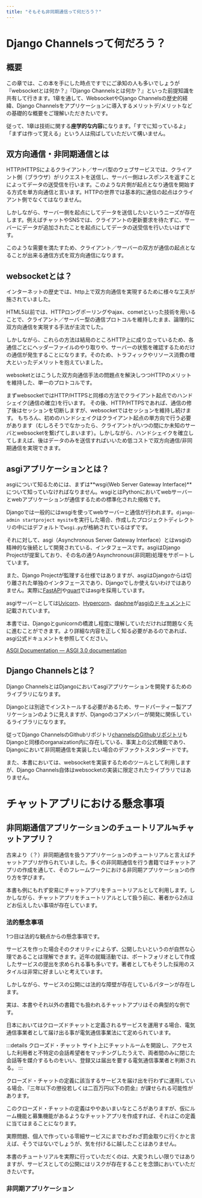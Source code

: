 ```yaml
---
title: "そもそも非同期通信って何だろう？"
---
```



# Django Channelsって何だろう？

## 概要

この章では、この本を手にした時点ですでにご承知の人も多いでしょうが『websocketとは何か？』『Django Channelsとは何か？』といった前提知識を共有して行きます。1章を通して、WebsocketやDjango Channelsの歴史的経緯、Django Channelsをアプリケーションに導入するメリットデ/メリットなどの基礎的な概要をご理解いただきたいです。

従って、1章は技術に関する**座学的な内容**になります。「すでに知っているよ」「まずは作って覚える」という人は飛ばしていただいて構いません。

## 双方向通信・非同期通信とは

HTTP/HTTPSによるクライアント／サーバ型のウェブサービスでは、クライアント側（ブラウザ）がリクエストを送信し、サーバー側はレスポンスを返すことによってデータの送受信を行います。このような片側が起点となり通信を開始する方式を単方向通信と言います。HTTPの世界では基本的に通信の起点はクライアント側でなくてはなりません。

しかしながら、サーバー側を起点にしてデータを送信したいというニーズが存在します。例えばチャットやSNSでは、クライアントの更新要求を待たずに、サーバーにデータが追加されたことを起点にしてデータの送受信を行いたいはずです。

このような需要を満たすため、クライアント／サーバーの双方が通信の起点となることが出来る通信方式を双方向通信になります。

## websocketとは？

インターネットの歴史では、http上で双方向通信を実現するために様々な工夫が施されていました。

HTML5以前では、HTTPロングポーリングやajax、cometといった技術を用いることで、クライアント／サーバー型の通信プロトコルを維持したまま、論理的に双方向通信を実現する手法が主流でした。

しかしながら、これらの方法は結局のところHTTP上に成り立っているため、各通信ごとにヘッダーファイルのやり取りや、サーバーの状態を確認するためだけの通信が発生することになります。そのため、トラフィックやリソース消費の増大といったデメリットを抱えていました。

websoketとはこうした双方向通信手法の問題点を解決しつつHTTPのメリットを維持した、単一のプロトコルです。

まずwebsocketではHTTP/HTTPSと同様の方法でクライアント起点でのハンドシェイク(通信の確立)を行います。
その後、HTTP/HTTPSであれば、通信の修了後はセッションを切断しますが、websocketではセッションを維持し続けます。
もちろん、初めのハンドシェイクはクライアント起点の単方向で行う必要があります（むしろそうでなかったら、クライアントがいつの間にか未知のサーバとwebsocketを繋げてしまいます）。しかしながら、ハンドシェイクを確立してしまえば、後はデータのみを送信すればいいため低コストで双方向通信/非同期通信を実現できます。

## asgiアプリケーションとは？

asgiについて知るためには、まずは**wsgi(Web Server Gateway Interface)**について知っていなければなりません。wsgiとはPythonにおいてwebサーバーとwebアプリケーションが通信するための標準化された規格です。

Djangoでは一般的にはwsgiを使ってwebサーバーと通信が行われます。`django-admin startproject mysite`を実行した場合、作成したプロジェクトディレクトリの中にはデフォルトで`wsgi.py`が格納されているはずです。

それに対して、asgi（Asynchronous Server Gateway Interface）とはwsgiの精神的な後続として開発されている、インタフェースです。asgiはDjango Projectが提案しており、その名の通りAsynchronous(非同期)処理をサポートしています。

また、Django Projectが監理する仕様ではありますが、asgiはDjangoからは切り離された単独のインタフェースであり、Djangoでしか使えないわけではありません。実際に[FastAPI](https://fastapi.tiangolo.com/)や[quart](https://github.com/pgjones/quart)ではasgiを採用しています。

asgiサーバーとしては[Uvicorn](https://www.uvicorn.org/)、[Hypercorn](https://pgjones.gitlab.io/hypercorn/index.html)、[daphne](https://github.com/django/daphne)が[asgiのドキュメント](https://asgi.readthedocs.io/en/latest/implementations.html)に記載されています。

本書では、Djangoとgunicornの橋渡し程度に理解していただければ問題なく先に進むことができます。より詳細な内容を正しく知る必要があるのであれば、asgi公式ドキュメントを参照してください。

[ASGI Documentation — ASGI 3.0 documentation](https://asgi.readthedocs.io/en/latest/)

## Django Channelsとは？

Django ChannelsとはDjangoにおいてasgiアプリケーションを開発するためのライブラリになります。

Djangoとは別途でインストールする必要があるため、サードパーティー製アプリケーションのように見えますが、Djangoのコアメンバーが開発に関係しているライブラリになります。

従ってDjango ChannelsのGithubリポジトリ[channelsのGithubリポジトリ](https://github.com/django/channels/blob/76fddba32b3abdfeb390e219e3fbf11f282c95cc/docs/index.rst)もDjangoと同様のorganaization内に存在している、事実上の公式機能であり、Djangoにおいて非同期通信を実装したい場合のデファクトスタンダードです。

また、本書においては、websocketを実装するためのツールとして利用しますが、Django Channels自体はwebsocketの実装に限定されたライブラリではありません。

# チャットアプリにおける懸念事項

## 非同期通信アプリケーションのチュートリアル≒チャットアプリ？

古来より（？）非同期通信を扱うアプリケーションのチュートリアルと言えばチャットアプリが作られていました。多くの非同期通信を行う書籍ではチャットアプリの作成を通して、そのフレームワークにおける非同期アプリケーションの作り方を学びます。

本書も例にもれず安易にチャットアプリをチュートリアルとして利用します。しかしながら、チャットアプリをチュートリアルとして扱う前に、著者から2点ほどお伝えしたい事項が存在しています。

### 法的懸念事項

1つ目は法的な観点からの懸念事項です。

サービスを作った場合そのクオリティによらず、公開したいというのが自然な心理であることは理解できます。近年の就職活動では、ポートフォリオとして作成したサービスの提出を求められる事も多いです。著者としてもそうした採用のスタイルは非常に好ましいと考えています。

しかしながら、サービスの公開には法的な障壁が存在しているパターンが存在します。

実は、本書やそれ以外の書籍でも扱われるチャットアプリはその典型的な例です。

日本においてはクローズドチャットと定義されるサービスを運用する場合、電気通信事業者として届け出る事が電気通信事業法にて定められています。

:::details クローズド・チャット
サイト上にチャットルームを開設し、アクセスした利用者と不特定の会話希望者をマッチングしたうえで、両者間のみに閉じた会話等を媒介するものをいい、登録又は届出を要する電気通信事業者と判断される。
:::

クローズド・チャットの定義に該当するサービスを届け出を行わずに運用している場合、『三年以下の懲役若しくは二百万円以下の罰金』が課せられる可能性があります。

このクローズド・チャットの定義はややあいまいなところがありますが、仮にルーム機能と募集機能があるようなチャットアプリを作成すれば、それはこの定義に当てはまることになります。

実際問題、個人で作っている零細サービスにまでわざわざ罰金取りに行くかと言えば、そうではないでしょうが、気を付けるに越したことはありません。

本書のチュートリアルを実際に行っていただくのは、大変うれしい限りではありますが、サービスとしての公開にはリスクが存在することを念頭においていただきたいです。

### 非同期アプリケーション
